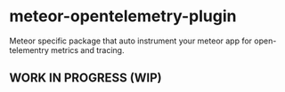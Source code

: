 # meteor-opentelemetry-plugin
Meteor specific package that auto instrument your meteor app for open-telementry metrics and tracing.

## WORK IN PROGRESS (WIP)